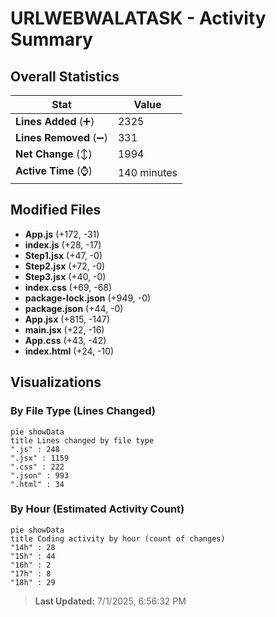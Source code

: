 # URLWEBWALATASK - Activity Summary 

## Overall Statistics

| Stat                   | Value                                                             |
| ---------------------- | ----------------------------------------------------------------- |
| **Lines Added** (➕)   | 2325                                          |
| **Lines Removed** (➖) | 331                                        |
| **Net Change** (↕)    | 1994                |
| **Active Time** (⌚)   | 140 minutes |


## Modified Files
- **App.js** (+172, -31)
- **index.js** (+28, -17)
- **Step1.jsx** (+47, -0)
- **Step2.jsx** (+72, -0)
- **Step3.jsx** (+40, -0)
- **index.css** (+69, -68)
- **package-lock.json** (+949, -0)
- **package.json** (+44, -0)
- **App.jsx** (+815, -147)
- **main.jsx** (+22, -16)
- **App.css** (+43, -42)
- **index.html** (+24, -10)

## Visualizations

### By File Type (Lines Changed)

```mermaid
pie showData
title Lines changed by file type
".js" : 248
".jsx" : 1159
".css" : 222
".json" : 993
".html" : 34
```

### By Hour (Estimated Activity Count)

```mermaid
pie showData
title Coding activity by hour (count of changes)
"14h" : 28
"15h" : 44
"16h" : 2
"17h" : 8
"18h" : 29
```


> **Last Updated:** 7/1/2025, 6:56:32 PM